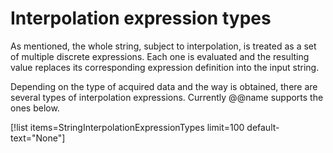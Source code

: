 # Interpolation expression types

As mentioned, the whole string, subject to interpolation, is treated as a set of multiple discrete expressions. Each one is evaluated and the resulting value replaces its corresponding expression definition into the input string. 

Depending on the type of acquired data and the way is obtained, there are several types of interpolation expressions. Currently @@name supports the ones below.

[!list items=StringInterpolationExpressionTypes limit=100 default-text="None"]